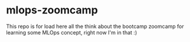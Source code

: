 # mlops-zoomcamp

This repo is for load here all the think about the bootcamp zoomcamp for learning some MLOps concept, right now I'm in that :)
